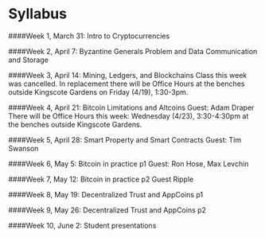 Syllabus
=======
####Week 1, March 31: Intro to Cryptocurrencies

####Week 2, April 7: Byzantine Generals Problem and Data Communication and Storage

####Week 3, April 14: Mining, Ledgers, and Blockchains
Class this week was cancelled. In replacement there will be Office Hours at the benches outside Kingscote Gardens on Friday (4/19), 1:30-3pm.

####Week 4, April 21: Bitcoin Limitations and Altcoins
Guest: Adam Draper
There will be Office Hours this week: Wednesday (4/23), 3:30-4:30pm at the benches outside Kingscote Gardens.

####Week 5, April 28: Smart Property and Smart Contracts
Guest: Tim Swanson

####Week 6, May 5: Bitcoin in practice p1
Guest: Ron Hose, Max Levchin

####Week 7, May 12: Bitcoin in practice p2
Guest Ripple

####Week 8, May 19: Decentralized Trust and AppCoins p1

####Week 9, May 26: Decentralized Trust and AppCoins p2


####Week 10, June 2: Student presentations



